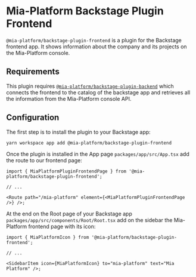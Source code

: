 # Mia-Platform Backstage Plugin Frontend

`@mia-platform/backstage-plugin-frontend` is a plugin for the Backstage frontend app. It shows information about the company and its projects on the Mia-Platform console.

## Requirements

This plugin requires [`@mia-platform/backstage-plugin-backend`](https://github.com/mia-platform/backstage-plugin/blob/main/packages/plugin-backend/README.md) which connects the frontend to the catalog of the backstage app and retrieves all the information from the Mia-Platform console API.

## Configuration

The first step is to install the plugin to your Backstage app:

```sh
yarn workspace app add @mia-platform/backstage-plugin-frontend
```

Once the plugin is installed in the App page `packages/app/src/App.tsx` add the route to our frontend page:

```tsx
import { MiaPlatformPluginFrontendPage } from '@mia-platform/backstage-plugin-frontend';

// ...

<Route path="/mia-platform" element={<MiaPlatformPluginFrontendPage />} />;
```

At the end on the Root page of your Backstage app `packages/app/src/components/Root/Root.tsx` add on the sidebar the Mia-Platform frontend page with its icon:

```tsx
import { MiaPlatformIcon } from '@mia-platform/backstage-plugin-frontend';

// ...

<SidebarItem icon={MiaPlatformIcon} to="mia-platform" text="Mia Platform" />;
```
